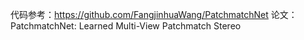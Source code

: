 代码参考：https://github.com/FangjinhuaWang/PatchmatchNet
论文：PatchmatchNet: Learned Multi-View Patchmatch Stereo
